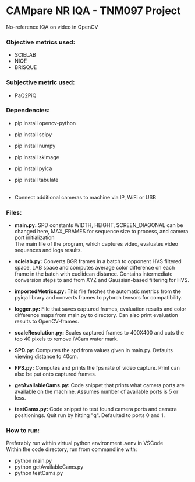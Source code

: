 # CAMpare NR IQA - TNM097 Project
No-reference IQA on video in OpenCV

### Objective metrics used: 
- SCIELAB
- NIQE
- BRISQUE

### Subjective metric used: 
- PaQ2PiQ

### Dependencies: 
- pip install opencv-python 
- pip install scipy
- pip install numpy 
- pip install skimage
- pip install pyica
- pip install tabulate
<br><br>

- Connect additional cameras to machine via IP, WiFi or USB 

### Files: 
- **main.py:** SPD constants WIDTH, HEIGHT, SCREEN_DIAGONAL can be changed here, MAX_FRAMES for sequence size to process, and camera port initialization <br> The main file of the program, which captures video, evaluates video sequences and logs results. 
- **scielab.py:** Converts BGR frames in a batch to opponent HVS filtered space, LAB space and computes average color difference on each frame in the batch with euclidean distance. Contains intermediate conversion steps to and from XYZ and Gaussian-based filtering for HVS. 
- **importedMetrics.py:** This file fetches the automatic metrics from the pyiqa library and converts frames to pytorch tensors for compatibility.  
- **logger.py:** File that saves captured frames, evaluation results and color difference maps from main.py to directory. Can also print evaluation results to OpenCV-frames. 
- **scaleResolution.py:** Scales captured frames to 400X400 and cuts the top 40 pixels to remove iVCam water mark. 
- **SPD.py:** Computes the spd from values given in main.py. Defaults viewing distance to 40cm. 
- **FPS.py:** Computes and prints the fps rate of video capture. Print can also be put onto captured frames. <br>

- **getAvailableCams.py:** Code snippet that prints what camera ports are available on the machine. Assumes number of available ports is 5 or less.
- **testCams.py:** Code snippet to test found camera ports and camera positionings. Quit run by hitting "q". Defaulted to ports 0 and 1. 


### How to run: <br>
Preferably run within virtual python environment .venv in VSCode<br>
Within the code directory, run from commandline with: 
- python main.py
- python getAvailableCams.py
- python testCams.py


